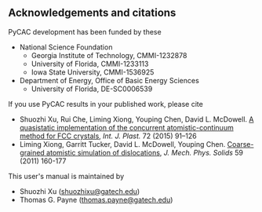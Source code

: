 ## Acknowledgements and citations

PyCAC development has been funded by these

* National Science Foundation
  * Georgia Institute of Technology, CMMI-1232878
  * University of Florida, CMMI-1233113
  * Iowa State University, CMMI-1536925
* Department of Energy, Office of Basic Energy Sciences
  * University of Florida, DE-SC0006539

If you use PyCAC results in your published work, please cite

* Shuozhi Xu, Rui Che, Liming Xiong, Youping Chen, David L. McDowell. [A quasistatic implementation of the concurrent atomistic-continuum method for FCC crystals](http://dx.doi.org/10.1016/j.ijplas.2015.05.007), _Int. J. Plast._ 72 \(2015\) 91–126
* Liming Xiong, Garritt Tucker, David L. McDowell, Youping Chen. [Coarse-grained atomistic simulation of dislocations](http://dx.doi.org/10.1016/j.jmps.2010.11.005), _J. Mech. Phys. Solids_ 59 \(2011\) 160-177

This user's manual is maintained by

* Shuozhi Xu \([shuozhixu@gatech.edu](mailto:shuozhixu@gatech.edu)\)
* Thomas G. Payne \([thomas.payne@gatech.edu](mailto:thomas.payne@gatech.edu)\)



